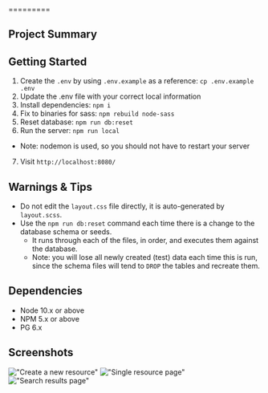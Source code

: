 
=========

## Project Summary




## Getting Started

1. Create the `.env` by using `.env.example` as a reference: `cp .env.example .env`
2. Update the .env file with your correct local information 
3. Install dependencies: `npm i`
4. Fix to binaries for sass: `npm rebuild node-sass`
5. Reset database: `npm run db:reset`
6. Run the server: `npm run local`
  - Note: nodemon is used, so you should not have to restart your server
7. Visit `http://localhost:8080/`

## Warnings & Tips

- Do not edit the `layout.css` file directly, it is auto-generated by `layout.scss`.
- Use the `npm run db:reset` command each time there is a change to the database schema or seeds. 
  - It runs through each of the files, in order, and executes them against the database. 
  - Note: you will lose all newly created (test) data each time this is run, since the schema files will tend to `DROP` the tables and recreate them.

## Dependencies

- Node 10.x or above
- NPM 5.x or above
- PG 6.x









## Screenshots
!["Create a new resource"](https://github.com/RJBaun/knowledge-nest/blob/master/docs/Screenshot%202024-03-15%20at%2011.26.02%E2%80%AFAM.png?raw=true)
!["Single resource page"](https://github.com/RJBaun/knowledge-nest/blob/master/docs/Screenshot%202024-03-15%20at%2011.24.54%E2%80%AFAM.png?raw=true)
!["Search results page"](https://github.com/RJBaun/knowledge-nest/blob/master/docs/Screenshot%202024-03-15%20at%2011.23.57%E2%80%AFAM.png?raw=true)
